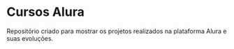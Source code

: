 <h1>Cursos Alura</h1>

Repositório criado para mostrar os projetos realizados na plataforma Alura e suas evoluções. 